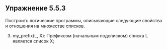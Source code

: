 ## Упражнение 5.5.3
Построить логические программы, описывающие следующие свойства и
отношения на множестве списков.

3. my_prefix(L, X): Префиксом (начальным подсписком) списка L является список X;
